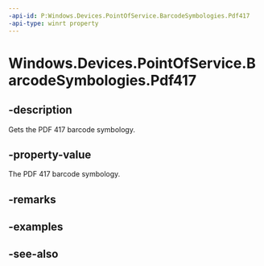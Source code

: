 ----api-id: P:Windows.Devices.PointOfService.BarcodeSymbologies.Pdf417
-api-type: winrt property
---<!-- Property syntaxpublic uint Pdf417 { get; }--># Windows.Devices.PointOfService.BarcodeSymbologies.Pdf417## -descriptionGets the PDF 417 barcode symbology.## -property-valueThe PDF 417 barcode symbology.## -remarks## -examples## -see-also